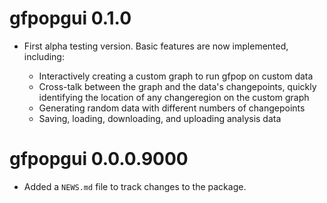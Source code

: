 # gfpopgui 0.1.0

* First alpha testing version. Basic features are now implemented, including:

  * Interactively creating a custom graph to run gfpop on custom data
  * Cross-talk between the graph and the data's changepoints, quickly identifying
  the location of any changeregion on the custom graph
  * Generating random data with different numbers of changepoints
  * Saving, loading, downloading, and uploading analysis data

# gfpopgui 0.0.0.9000

* Added a `NEWS.md` file to track changes to the package.
